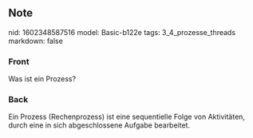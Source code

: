 ## Note
nid: 1602348587516
model: Basic-b122e
tags: 3_4_prozesse_threads
markdown: false

### Front
Was ist ein Prozess?

### Back
Ein Prozess (Rechenprozess) ist eine sequentielle Folge von Aktivitäten, durch eine in sich abgeschlossene Aufgabe bearbeitet.
